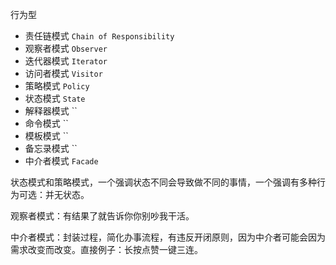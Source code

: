 行为型

- 责任链模式 `Chain of Responsibility`
- 观察者模式 `Observer`
- 迭代器模式 `Iterator`
- 访问者模式 `Visitor`
- 策略模式 `Policy`
- 状态模式 `State`
- 解释器模式 ``
- 命令模式 ``
- 模板模式 ``
- 备忘录模式 ``
- 中介者模式 `Facade`



状态模式和策略模式，一个强调状态不同会导致做不同的事情，一个强调有多种行为可选：并无状态。

观察者模式：有结果了就告诉你你别吵我干活。

中介者模式：封装过程，简化办事流程，有违反开闭原则，因为中介者可能会因为需求改变而改变。直接例子：长按点赞一键三连。